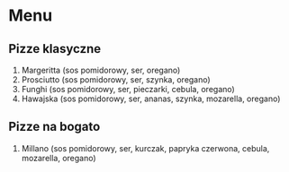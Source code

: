 # **Menu**

## Pizze klasyczne

1. Margeritta (sos pomidorowy, ser, oregano)
2. Prosciutto (sos pomidorowy, ser, szynka, oregano)
3. Funghi (sos pomidorowy, ser, pieczarki, cebula, oregano)
4. Hawajska (sos pomidorowy, ser, ananas, szynka, mozarella, oregano)

## Pizze na bogato
1. Millano (sos pomidorowy, ser, kurczak, papryka czerwona, cebula, mozarella, oregano)

